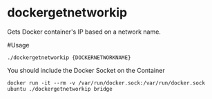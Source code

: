 # dockergetnetworkip
Gets Docker container's IP based on a network name.

#Usage
```
./dockergetnetworkip {DOCKERNETWORKNAME}
````

You should include the Docker Socket on the Container
```
docker run -it --rm -v /var/run/docker.sock:/var/run/docker.sock ubuntu ./dockergetnetworkip bridge
```

